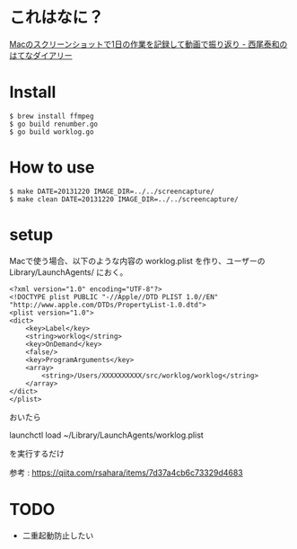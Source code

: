# これはなに？

[Macのスクリーンショットで1日の作業を記録して動画で振り返り - 西尾泰和のはてなダイアリー](http://d.hatena.ne.jp/nishiohirokazu/20120731/1343745529)

# Install

```
$ brew install ffmpeg
$ go build renumber.go
$ go build worklog.go
```

# How to use

```
$ make DATE=20131220 IMAGE_DIR=../../screencapture/
$ make clean DATE=20131220 IMAGE_DIR=../../screencapture/
```

# setup

Macで使う場合、以下のような内容の worklog.plist を作り、ユーザーのLibrary/LaunchAgents/ におく。

```
<?xml version="1.0" encoding="UTF-8"?>
<!DOCTYPE plist PUBLIC "-//Apple//DTD PLIST 1.0//EN" "http://www.apple.com/DTDs/PropertyList-1.0.dtd">
<plist version="1.0">
<dict>
	<key>Label</key>
	<string>worklog</string>
	<key>OnDemand</key>
	<false/>
	<key>ProgramArguments</key>
	<array>
		<string>/Users/XXXXXXXXXX/src/worklog/worklog</string>
	</array>
</dict>
</plist>
```

おいたら

launchctl load ~/Library/LaunchAgents/worklog.plist

を実行するだけ

参考 : https://qiita.com/rsahara/items/7d37a4cb6c73329d4683

# TODO
- 二重起動防止したい
